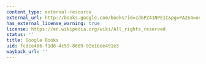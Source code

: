```yaml
---
content_type: external-resource
external_url: http://books.google.com/books?id=zdGPZ41NPEIC&pg=PA264=onepage
has_external_license_warning: true
license: https://en.wikipedia.org/wiki/All_rights_reserved
status: ''
title: Google Books
uid: fcdce486-f1d8-4c59-8689-92e1bee491e3
wayback_url: ''
---
```

